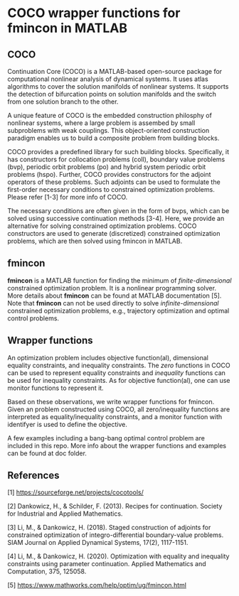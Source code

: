 # COCO wrapper functions for fmincon in MATLAB

## COCO
Continuation Core (COCO) is a MATLAB-based open-source package for computational nonlinear analysis of dynamical systems. It uses atlas algorithms to cover the solution manifolds of nonlinear systems. It supports the detection of bifurcation points on solution manifolds and the switch from one solution branch to the other.

A unique feature of COCO is the embedded construction philosphy of nonlinear systems, where a large problem is assembed by small subproblems with weak couplings. This object-oriented construction paradigm enables us to build a composite problem from building blocks.

COCO provides a predefined library for such building blocks. Specifically, it has constructors for collocation problems (coll), boundary value problems (bvp), periodic orbit problems (po) and hybrid system periodic orbit problems (hspo). Further, COCO provides constructors for the adjoint operators of these problems. Such adjoints can be used to formulate the first-order necessary conditions to constrained optimization problems. Please refer [1-3] for more info of COCO.

The necessary conditions are often given in the form of bvps, which can be solved using successive continuation methods [3-4]. Here, we provide an alternative for solving constrained optimization problems. COCO constructors are used to generate (discretized) constrained optimization problems, which are then solved using fmincon in MATLAB.


## fmincon
**fmincon** is a MATLAB function for finding the minimum of *finite-dimensional* constrained optimization problem. It is a nonlinear programming solver. More details about **fmincon** can be found at MATLAB documentation [5]. Note that **fmincon** can not be used directly to solve *infinite-dimensional* constrained optimization problems, e.g., trajectory optimization and optimal control problems.

## Wrapper functions
An optimization problem includes objective function(al), dimensional equality constraints, and inequality constraints. The *zero* functions in COCO can be used to represent equality constraints and *inequality* functions can be used for inequality constraints. As for objective function(al), one can use monitor functions to represent it. 

Based on these observations, we write wrapper functions for fmincon. Given an problem constructed using COCO, all zero/inequality functions are interpreted as equality/inequality constraints, and a monitor function with identifyer is used to define the objective.

A few examples including a bang-bang optimal control problem are included in this repo. More info about the wrapper functions and examples can be found at doc folder.



## References
[1] https://sourceforge.net/projects/cocotools/

[2] Dankowicz, H., & Schilder, F. (2013). Recipes for continuation. Society for Industrial and Applied Mathematics.

[3] Li, M., & Dankowicz, H. (2018). Staged construction of adjoints for constrained optimization of integro-differential boundary-value problems. SIAM Journal on Applied Dynamical Systems, 17(2), 1117-1151.

[4] Li, M., & Dankowicz, H. (2020). Optimization with equality and inequality constraints using parameter continuation. Applied Mathematics and Computation, 375, 125058.

[5] https://www.mathworks.com/help/optim/ug/fmincon.html

